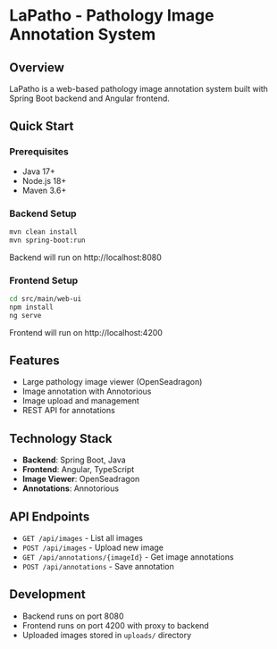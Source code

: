 # LaPatho - Pathology Image Annotation System

## Overview
LaPatho is a web-based pathology image annotation system built with Spring Boot backend and Angular frontend.

## Quick Start

### Prerequisites
- Java 17+
- Node.js 18+
- Maven 3.6+

### Backend Setup
```bash
mvn clean install
mvn spring-boot:run
```
Backend will run on http://localhost:8080

### Frontend Setup
```bash
cd src/main/web-ui
npm install
ng serve
```
Frontend will run on http://localhost:4200

## Features
- Large pathology image viewer (OpenSeadragon)
- Image annotation with Annotorious
- Image upload and management
- REST API for annotations

## Technology Stack
- **Backend**: Spring Boot, Java
- **Frontend**: Angular, TypeScript
- **Image Viewer**: OpenSeadragon
- **Annotations**: Annotorious

## API Endpoints
- `GET /api/images` - List all images
- `POST /api/images` - Upload new image
- `GET /api/annotations/{imageId}` - Get image annotations
- `POST /api/annotations` - Save annotation

## Development
- Backend runs on port 8080
- Frontend runs on port 4200 with proxy to backend
- Uploaded images stored in `uploads/` directory
